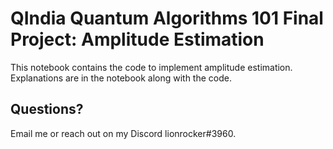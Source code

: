 
# QIndia Quantum Algorithms 101 Final Project: Amplitude Estimation
This notebook contains the code to implement amplitude estimation. Explanations are in the notebook along with the code. 
## Questions?
Email me or reach out on my Discord lionrocker#3960. 




